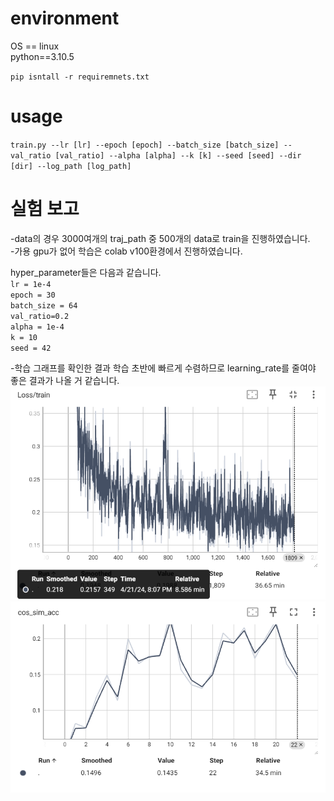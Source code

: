 # environment
OS == linux  
python==3.10.5


`pip isntall -r requiremnets.txt`

# usage

`train.py --lr [lr] --epoch [epoch] --batch_size [batch_size] --val_ratio [val_ratio] --alpha [alpha] --k [k] --seed [seed] --dir [dir] --log_path [log_path]`

# 실험 보고

-data의 경우 3000여개의 traj_path 중 500개의 data로 train을 진행하였습니다.  
-가용 gpu가 없어 학습은 colab v100환경에서 진행하였습니다. 

  
hyper_parameter들은 다음과 같습니다.  
`lr = 1e-4`  
`epoch = 30`  
`batch_size = 64`  
`val_ratio=0.2`  
`alpha = 1e-4`  
`k = 10`  
`seed = 42`  

-학습 그래프를 확인한 결과 학습 초반에 빠르게 수렴하므로 learning_rate를 줄여야 좋은 결과가 나올 거 같습니다.  
<img src="./train_loss.png">
<img src="./valid_cosine_acc.png">
